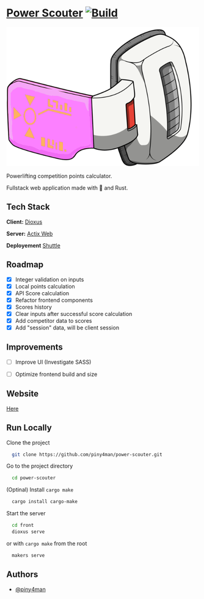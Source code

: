 
# [Power Scouter](https://power-scouter.shuttleapp.rs/) [![Build](https://github.com/piny4man/power-scouter/actions/workflows/pull-request.yml/badge.svg)](https://github.com/piny4man/power-scouter/actions/workflows/pull-request.yml)
![Scouter](https://github.com/piny4man/power-scouter/blob/main/public/images/scouter.png)

Powerlifting competition points calculator.

Fullstack web application made with 🧡 and Rust.


## Tech Stack

**Client:** [Dioxus](https://dioxuslabs.com/)

**Server:** [Actix Web](https://actix.rs/)

**Deployement** [Shuttle](https://www.shuttle.rs/)

## Roadmap
- [x]  Integer validation on inputs
- [x]  Local points calculation
- [x]  API Score calculation
- [x]  Refactor frontend components
- [x]  Scores history
- [x]  Clear inputs after successful score calculation
- [x]  Add competitor data to scores
- [x]  Add "session" data, will be client session

## Improvements
- [ ]  Improve UI (Investigate SASS)
- [ ]  Optimize frontend build and size


## Website

[Here](https://power-scouter.shuttleapp.rs)


## Run Locally

Clone the project

```bash
  git clone https://github.com/piny4man/power-scouter.git
```

Go to the project directory

```bash
  cd power-scouter
```

(Optinal) Install `cargo make`

```bash
  cargo install cargo-make
```

Start the server

```bash
  cd front
  dioxus serve
```
or with `cargo make` from the root
```bash
  makers serve
```


## Authors

- [@piny4man](https://github.com/piny4man)

